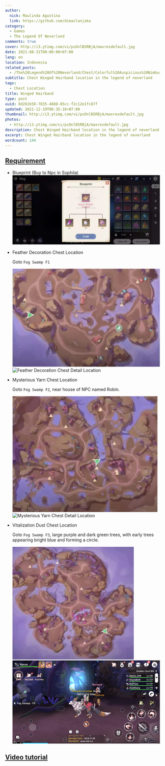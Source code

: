 ```yaml
---
author:
  nick: Maulinda Agustina
  link: https://github.com/dimaslanjaka
category:
  - Games
  - The Legend Of Neverland
comments: true
cover: http://i3.ytimg.com/vi/psOnlBSRBjA/maxresdefault.jpg
date: 2021-08-31T00:00:00+07:00
lang: en
location: Indonesia
related_posts:
  - /The%20Legend%20Of%20Neverland/Chest/Colorful%20Auspicious%20Nimbus%20Cloud.html
subtitle: Chest Winged Hairband location in the legend of neverland
tags:
  - Chest Location
title: Winged Hairband
type: post
uuid: 8d281b58-7835-4888-85cc-f2c12e1fc87f
updated: 2021-12-19T06:35:16+07:00
thumbnail: http://i3.ytimg.com/vi/psOnlBSRBjA/maxresdefault.jpg
photos:
  - http://i3.ytimg.com/vi/psOnlBSRBjA/maxresdefault.jpg
description: Chest Winged Hairband location in the legend of neverland
excerpt: Chest Winged Hairband location in the legend of neverland
wordcount: 144
---
```


<h2 id="requirement" tabindex="-1"><a class="header-anchor" href="#requirement">Requirement</a></h2>
<ul>
<li>
<p>Blueprint (Buy to Npc in Sophila)
<img src="./Winged%20Hairband/blueprint.webp" alt="Blueprint"></p>
</li>
<li>
<p>Feather Decoration Chest Location</p>
<p>Goto <code>Fog Swamp F1</code></p>
<p><img src="./Winged%20Hairband/fs1-map.webp" alt="Feather Decoration Chest Location">
<img src="https://user-images.githubusercontent.com/12471057/132348027-6c32d2a3-9b9e-41e1-98b5-ba62507272c1.png" alt="Feather Decoration Chest Detail Location"></p>
</li>
<li>
<p>Mysterious Yarn Chest Location</p>
<p>Goto <code>Fog Swamp F2</code>, near house of NPC named Robin.</p>
<p><img src="./Winged%20Hairband/fs2-map.webp" alt="Mysterious Yarn Chest Location">
<img src="https://user-images.githubusercontent.com/12471057/132348675-22ebc85c-7ea4-411c-88a3-b9f7515dd710.png" alt="Mysterious Yarn Chest Detail Location"></p>
</li>
<li>
<p>Vitalization Dust Chest Location</p>
<p>Goto <code>Fog Swamp F3</code>, large purple and dark green trees, with early trees appearing bright blue and forming a circle.</p>
<p><img src="./Winged%20Hairband/fs3-map.webp" alt="Vitalization Dust Location">
<img src="./Winged%20Hairband/fs3-detail.png" alt="Vitalization Dust Chest Detail Location"></p>
</li>
</ul>
<h2 id="video-tutorial" tabindex="-1"><a class="header-anchor" href="#video-tutorial">Video tutorial</a></h2>
<p></p>
<p></p>
